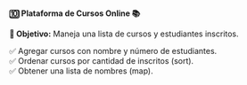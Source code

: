 <strong>🔟 Plataforma de Cursos Online 📚</strong>

<strong>📌 Objetivo:</strong> Maneja una lista de cursos y estudiantes inscritos.

✅ Agregar cursos con nombre y número de estudiantes.  
✅ Ordenar cursos por cantidad de inscritos (sort).  
✅ Obtener una lista de nombres (map).  